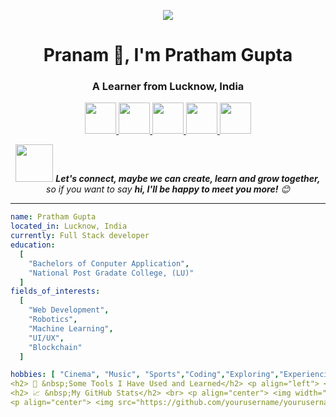 <p align="center">
  <img src="https://capsule-render.vercel.app/api?text=सर्वे अभिवादनं | konnichiwa | Hi everyone 🕹️&animation=fadeIn&type=waving&color=gradient&height=100"/>
</p>

<h1 align="center">Pranam 🙏, I'm Pratham Gupta</h1>
<h3 align="center">A Learner from Lucknow, India</h3>

<p align="center">
  <a href="https://twitter.com/pratham735505">
    <img height="50" src="https://user-images.githubusercontent.com/46517096/166974368-9798f39f-1f46-499c-b14e-81f0a3f83a06.png"/>
  </a>
  <a href="www.linkedin.com/in/pratham-gupta-73a380255">
    <img height="50" src="https://user-images.githubusercontent.com/46517096/166973395-cc76fae2-4701-415e-8d61-3a5e7a92716b.png"/>
  </a>
  <a href="https://instagram.com/pratham735505">
    <img height="50" src="https://www.flaticon.com/free-icon/instagram_3955024"/>
  </a>
  <a href="https://leetcode.com/u/pratham735505">
    <img height="50" src="https://user-images.githubusercontent.com/46517096/166974368-9798f39f-1f46-499c-b14e-81f0a3f83a06.png"/>
  </a>
  <a href="https://www.geeksforgeeks.org/user/prathamgupnnhi/">
    <img height="50" src="https://user-images.githubusercontent.com/46517096/166974368-9798f39f-1f46-499c-b14e-81f0a3f83a06.png"/>
  </a>
</p>

<p align="center">
  <img src="https://media.giphy.com/media/LnQjpWaON8nhr21vNW/giphy.gif" width="60"> <em><b>Let's connect, maybe we can create, learn and grow together, </b> so if you want to say <b>hi, I'll be happy to meet you more!</b> 😊</em>
</p>

---

```yaml
name: Pratham Gupta
located_in: Lucknow, India
currently: Full Stack developer
education:
  [
    "Bachelors of Conputer Application",
    "National Post Gradate College, (LU)"
  ]
fields_of_interests:
  [
    "Web Development",
    "Robotics",
    "Machine Learning",
    "UI/UX",
    "Blockchain"
  ]

hobbies: [ "Cinema", "Music", "Sports","Coding","Exploring","Experiencing"]```
<h2> 🚀 &nbsp;Some Tools I Have Used and Learned</h2> <p align="left"> <img src="https://cdn.jsdelivr.net/gh/devicons/devicon/icons/vscode/vscode-original.svg" alt="vscode" width="45" height="45"/> <img src="https://cdn.jsdelivr.net/gh/devicons/devicon/icons/bash/bash-original.svg" alt="bash" width="45" height="45"/> <img src="https://cdn.jsdelivr.net/gh/devicons/devicon/icons/python/python-original.svg" alt="python" width="45" height="45"/> <img src="https://cdn.jsdelivr.net/gh/devicons/devicon/icons/javascript/javascript-original.svg" alt="javascript" width="45" height="45"/> <img src="https://cdn.jsdelivr.net/gh/devicons/devicon/icons/react/react-original.svg" alt="react" width="45" height="45"/> <img src="https://cdn.jsdelivr.net/gh/devicons/devicon/icons/nodejs/nodejs-original.svg" alt="nodejs" width="45" height="45"/> <img src="https://cdn.jsdelivr.net/gh/devicons/devicon/icons/html5/html5-original.svg" alt="html5" width="45" height="45"/> <img src="https://cdn.jsdelivr.net/gh/devicons/devicon/icons/css3/css3-original.svg" alt="css3" width="45" height="45"/> <img src="https://cdn.jsdelivr.net/gh/devicons/devicon/icons/git/git-original.svg" alt="git" width="45" height="45"/> <img src="https://cdn.jsdelivr.net/gh/devicons/devicon/icons/docker/docker-original.svg" alt="docker" width="45" height="45"/> </p>
<h2> 📈 &nbsp;My GitHub Stats</h2> <br> <p align="center"> <img width="48%" src="https://github-readme-stats.vercel.app/api?username=yourusername&show_icons=true&theme=radical" /> <img width="48%" src="https://github-readme-streak-stats.herokuapp.com/?user=yourusername&theme=radical" /> </p> <p align="center"> <img width="48%" src="https://github-readme-stats.vercel.app/api/top-langs/?username=yourusername&layout=compact&theme=radical" /> </p>
<p align="center"> <img src="https://github.com/yourusername/yourusername/blob/output/github-contribution-grid-snake.svg" alt="snake animation"/> </p><p align="center"> <img src="https://capsule-render.vercel.app/api?type=waving&color=gradient&height=100&section=footer"/> </p>
